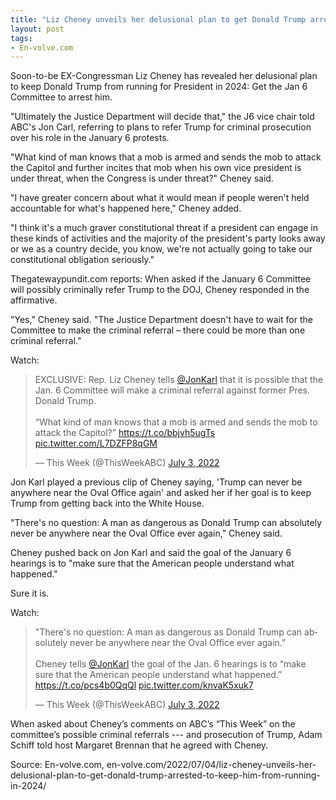 ```yaml
---
title: "Liz Cheney unveils her delusional plan to get Donald Trump arrested to keep him from running in 2024"
layout: post
tags:
- En-volve.com
---
```


Soon-to-be EX-Congressman Liz Cheney has revealed her delusional plan to keep Donald Trump from running for President in 2024: Get the Jan 6 Committee to arrest him.

"Ultimately the Justice Department will decide that," the J6 vice chair told ABC's Jon Carl, referring to plans to refer Trump for criminal prosecution over his role in the January 6 protests.

"What kind of man knows that a mob is armed and sends the mob to attack the Capitol and further incites that mob when his own vice president is under threat, when the Congress is under threat?" Cheney said.

"I have greater concern about what it would mean if people weren't held accountable for what's happened here," Cheney added.

"I think it's a much graver constitutional threat if a president can engage in these kinds of activities and the majority of the president's party looks away or we as a country decide, you know, we're not actually going to take our constitutional obligation seriously."

Thegatewaypundit.com reports: When asked if the January 6 Committee will possibly criminally refer Trump to the DOJ, Cheney responded in the affirmative.

"Yes," Cheney said. "The Justice Department doesn't have to wait for the Committee to make the criminal referral – there could be more than one criminal referral."

Watch:

<blockquote class="twitter-tweet"><p lang="en" dir="ltr">EXCLUSIVE: Rep. Liz Cheney tells <a href="https://twitter.com/jonkarl?ref_src=twsrc%5Etfw">@JonKarl</a> that it is possible that the Jan. 6 Committee will make a criminal referral against former Pres. Donald Trump. <br><br>“What kind of man knows that a mob is armed and sends the mob to attack the Capitol?” <a href="https://t.co/bbjvh5ugTs">https://t.co/bbjvh5ugTs</a> <a href="https://t.co/L7DZFP8qGM">pic.twitter.com/L7DZFP8qGM</a></p>&mdash; This Week (@ThisWeekABC) <a href="https://twitter.com/ThisWeekABC/status/1543584959750963203?ref_src=twsrc%5Etfw">July 3, 2022</a></blockquote> <script async src="https://platform.twitter.com/widgets.js" charset="utf-8"></script>

Jon Karl played a previous clip of Cheney saying, 'Trump can never be anywhere near the Oval Office again' and asked her if her goal is to keep Trump from getting back into the White House.

"There's no question: A man as dangerous as Donald Trump can absolutely never be anywhere near the Oval Office ever again," Cheney said.

Cheney pushed back on Jon Karl and said the goal of the January 6 hearings is to "make sure that the American people understand what happened."

Sure it is.

Watch:

<blockquote class="twitter-tweet"><p lang="en" dir="ltr">&quot;There&#39;s no question: A man as dangerous as Donald Trump can absolutely never be anywhere near the Oval Office ever again.” <br><br>Cheney tells <a href="https://twitter.com/jonkarl?ref_src=twsrc%5Etfw">@JonKarl</a> the goal of the Jan. 6 hearings is to “make sure that the American people understand what happened.” <a href="https://t.co/pcs4b0QqQl">https://t.co/pcs4b0QqQl</a> <a href="https://t.co/knvaK5xuk7">pic.twitter.com/knvaK5xuk7</a></p>&mdash; This Week (@ThisWeekABC) <a href="https://twitter.com/ThisWeekABC/status/1543594092856213504?ref_src=twsrc%5Etfw">July 3, 2022</a></blockquote> <script async src="https://platform.twitter.com/widgets.js" charset="utf-8"></script>

When asked about Cheney’s comments on ABC’s “This Week” on the committee’s possible criminal referrals --- and prosecution of Trump, Adam Schiff told host Margaret Brennan that he agreed with Cheney.

Source: En-volve.com, en-volve.com/2022/07/04/liz-cheney-unveils-her-delusional-plan-to-get-donald-trump-arrested-to-keep-him-from-running-in-2024/
